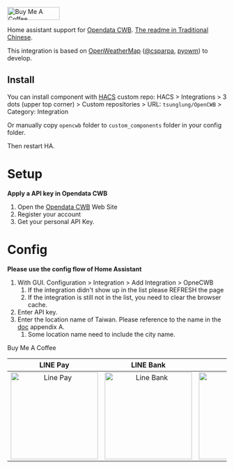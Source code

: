 <a href="https://www.buymeacoffee.com/tsunglung" target="_blank"><img src="https://cdn.buymeacoffee.com/buttons/default-orange.png" alt="Buy Me A Coffee" height="30" width="120"></a>

Home assistant support for [Opendata CWB](https://opendata.cwb.gov.tw/index). [The readme in Traditional Chinese](https://github.com/tsunglung/OpenCWB/blob/master/README_zh-tw.md).


This integration is based on [OpenWeatherMap](https://openweathermap.org) ([@csparpa](https://pypi.org/user/csparpa), [pyowm](https://github.com/csparpa/pyowm)) to develop.

## Install

You can install component with [HACS](https://hacs.xyz/) custom repo: HACS > Integrations > 3 dots (upper top corner) > Custom repositories > URL: `tsunglung/OpenCWB` > Category: Integration

Or manually copy `opencwb` folder to `custom_components` folder in your config folder.

Then restart HA.

# Setup

**Apply a API key in Opendata CWB**
1. Open the [Opendata CWB](https://opendata.cwb.gov.tw/devManual/insrtuction) Web Site
2. Register your account
3. Get your personal API Key.

# Config

**Please use the config flow of Home Assistant**


1. With GUI. Configuration > Integration > Add Integration > OpneCWB
   1. If the integration didn't show up in the list please REFRESH the page
   2. If the integration is still not in the list, you need to clear the browser cache.
2. Enter API key.
3. Enter the location name of Taiwan. Please reference to the name in the [doc](https://opendata.cwb.gov.tw/opendatadoc/CWB_Opendata_API_V1.2.pdf) appendix A.
   1. Some location name need to include the city name.

Buy Me A Coffee

|  LINE Pay | LINE Bank | JKao Pay |
| :------------: | :------------: | :------------: |
| <img src="https://github.com/tsunglung/OpenCWB/blob/master/linepay.jpg" alt="Line Pay" height="200" width="200">  | <img src="https://github.com/tsunglung/OpenCWB/blob/master/linebank.jpg" alt="Line Bank" height="200" width="200">  | <img src="https://github.com/tsunglung/OpenCWB/blob/master/jkopay.jpg" alt="JKo Pay" height="200" width="200">  |
